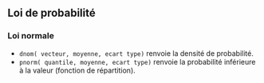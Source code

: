 ## Loi de probabilité

### Loi normale

* `dnom( vecteur, moyenne, ecart type)`  renvoie la densité de probabilité.
* `pnorm( quantile, moyenne, ecart type)` renvoie la probabilité inférieure à la valeur (fonction de répartition).